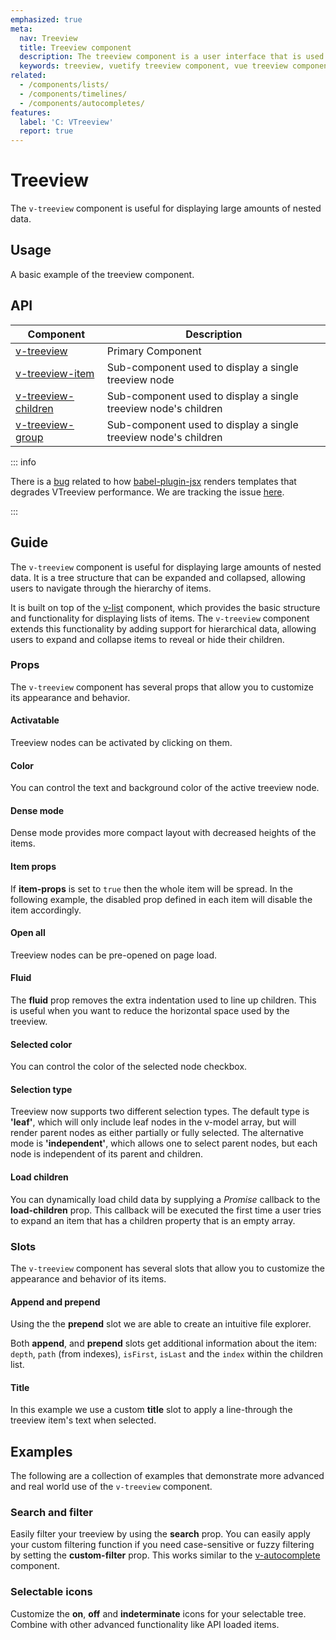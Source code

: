 ```yaml
---
emphasized: true
meta:
  nav: Treeview
  title: Treeview component
  description: The treeview component is a user interface that is used to represent hierarchical data in a tree structure.
  keywords: treeview, vuetify treeview component, vue treeview component
related:
  - /components/lists/
  - /components/timelines/
  - /components/autocompletes/
features:
  label: 'C: VTreeview'
  report: true
---
```


# Treeview

The `v-treeview` component is useful for displaying large amounts of nested data.

<PageFeatures />

<DocIntroduced version="3.9.0" />

## Usage

A basic example of the treeview component.

<ExamplesExample file="v-treeview/usage" />

<PromotedEntry />

## API

| Component | Description |
| - | - |
| [v-treeview](/api/v-treeview/) | Primary Component |
| [v-treeview-item](/api/v-treeview-item/) | Sub-component used to display a single treeview node |
| [v-treeview-children](/api/v-treeview-children/) | Sub-component used to display a single treeview node's children |
| [v-treeview-group](/api/v-treeview-group/) | Sub-component used to display a single treeview node's children |

<ApiInline hide-links />

::: info

There is a [bug](https://github.com/vuejs/babel-plugin-jsx/issues/712) related to how [babel-plugin-jsx](https://github.com/vuejs/babel-plugin-jsx) renders templates that degrades VTreeview performance. We are tracking the issue [here](https://github.com/vuetifyjs/vuetify/issues/19919).

:::

## Guide

The `v-treeview` component is useful for displaying large amounts of nested data. It is a tree structure that can be expanded and collapsed, allowing users to navigate through the hierarchy of items.

It is built on top of the [v-list](/components/lists/) component, which provides the basic structure and functionality for displaying lists of items. The `v-treeview` component extends this functionality by adding support for hierarchical data, allowing users to expand and collapse items to reveal or hide their children.

### Props

The `v-treeview` component has several props that allow you to customize its appearance and behavior.

#### Activatable

Treeview nodes can be activated by clicking on them.

<ExamplesExample file="v-treeview/prop-activatable" />

#### Color

You can control the text and background color of the active treeview node.

<ExamplesExample file="v-treeview/prop-color" />

#### Dense mode

Dense mode provides more compact layout with decreased heights of the items.

<ExamplesExample file="v-treeview/prop-dense" />

<!-- #### Hoverable

Treeview nodes can have a hover effect.

<ExamplesExample file="v-treeview/prop-hoverable" /> -->

#### Item props

If **item-props** is set to `true` then the whole item will be spread. In the following example, the disabled prop defined in each item will disable the item accordingly.

<ExamplesExample file="v-treeview/prop-item-props" />

#### Open all

Treeview nodes can be pre-opened on page load.

<ExamplesExample file="v-treeview/prop-open-all" />

<!-- #### Rounded

You can make treeview nodes rounded.

<ExamplesExample file="v-treeview/prop-rounded" /> -->

#### Fluid

The **fluid** prop removes the extra indentation used to line up children. This is useful when you want to reduce the horizontal space used by the treeview.

<ExamplesExample file="v-treeview/prop-fluid" />

#### Selected color

You can control the color of the selected node checkbox.

<ExamplesExample file="v-treeview/prop-selected-color" />

#### Selection type

Treeview now supports two different selection types. The default type is **'leaf'**, which will only include leaf nodes in the v-model array, but will render parent nodes as either partially or fully selected. The alternative mode is **'independent'**, which allows one to select parent nodes, but each node is independent of its parent and children.

<ExamplesExample file="v-treeview/prop-selection-type" />

#### Load children

You can dynamically load child data by supplying a _Promise_ callback to the **load-children** prop. This callback will be executed the first time a user tries to expand an item that has a children property that is an empty array.

<ExamplesExample file="v-treeview/prop-load-children" />

### Slots

The `v-treeview` component has several slots that allow you to customize the appearance and behavior of its items.

#### Append and prepend

Using the the **prepend** slot we are able to create an intuitive file explorer.

<ExamplesExample file="v-treeview/slot-append-and-label" />

Both **append**, and **prepend** slots get additional information about the item: `depth`, `path` (from indexes), `isFirst`, `isLast` and the `index` within the children list.

<ExamplesExample file="v-treeview/slot-append-and-prepend-item" />

#### Title

In this example we use a custom **title** slot to apply a line-through the treeview item's text when selected.

<ExamplesExample file="v-treeview/slot-title" />

## Examples

The following are a collection of examples that demonstrate more advanced and real world use of the `v-treeview` component.

### Search and filter

Easily filter your treeview by using the **search** prop. You can easily apply your custom filtering function if you need case-sensitive or fuzzy filtering by setting the **custom-filter** prop. This works similar to the [v-autocomplete](/components/autocompletes) component.

<ExamplesExample file="v-treeview/misc-search-and-filter" />

### Selectable icons

Customize the **on**, **off** and **indeterminate** icons for your selectable tree. Combine with other advanced functionality like API loaded items.

<ExamplesExample file="v-treeview/misc-selectable-icons" />

